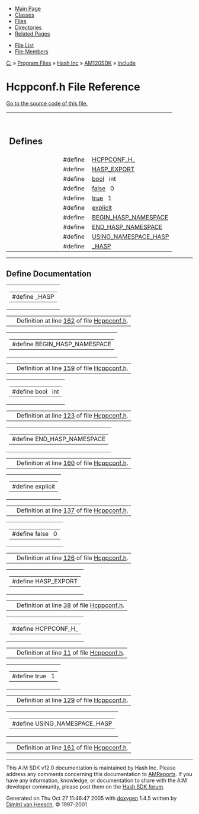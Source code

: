 <div class="tabs">

- [Main Page](index.md)
- [Classes](annotated.md)
- <span id="current">[Files](files.md)</span>
- [Directories](dirs.md)
- [Related Pages](pages.md)

</div>

<div class="tabs">

- [File List](files.md)
- [File Members](globals.md)

</div>

<div class="nav">

<a href="dir_C_3A_2F.md" class="el">C:</a> » <a href="dir_C_3A_2FProgram_20Files_2F.md" class="el">Program Files</a> » <a href="dir_C_3A_2FProgram_20Files_2FHash_20Inc_2F.md" class="el">Hash Inc</a> » <a href="dir_C_3A_2FProgram_20Files_2FHash_20Inc_2FAM120SDK_2F.md" class="el">AM120SDK</a> » <a href="dir_C_3A_2FProgram_20Files_2FHash_20Inc_2FAM120SDK_2FInclude_2F.md" class="el">Include</a>

</div>

# Hcppconf.h File Reference

[Go to the source code of this file.](Hcppconf_8h-source.md)

<table data-border="0" data-cellpadding="0" data-cellspacing="0">
<colgroup>
<col style="width: 50%" />
<col style="width: 50%" />
</colgroup>
<tbody>
<tr>
<td></td>
<td></td>
</tr>
<tr>
<td colspan="2"><br />
&#10;<h2 id="defines">Defines</h2></td>
</tr>
<tr>
<td class="memItemLeft" style="text-align: right;" data-nowrap="" data-valign="top">#define </td>
<td class="memItemRight" data-valign="bottom"><a href="Hcppconf_8h.md#bb3b01bfa975cb178ca1ba3c7c2394ed" class="el">HCPPCONF_H_</a></td>
</tr>
<tr>
<td class="memItemLeft" style="text-align: right;" data-nowrap="" data-valign="top">#define </td>
<td class="memItemRight" data-valign="bottom"><a href="Hcppconf_8h.md#9f5c021cbea667f8c5a0f8ad109f0672" class="el">HASP_EXPORT</a></td>
</tr>
<tr>
<td class="memItemLeft" style="text-align: right;" data-nowrap="" data-valign="top">#define </td>
<td class="memItemRight" data-valign="bottom"><a href="Hcppconf_8h.md#c506ff134babdd6e68ab3e6350e95305" class="el">bool</a>   int</td>
</tr>
<tr>
<td class="memItemLeft" style="text-align: right;" data-nowrap="" data-valign="top">#define </td>
<td class="memItemRight" data-valign="bottom"><a href="Hcppconf_8h.md#68934a3e9455fa72420237eb05902327" class="el">false</a>   0</td>
</tr>
<tr>
<td class="memItemLeft" style="text-align: right;" data-nowrap="" data-valign="top">#define </td>
<td class="memItemRight" data-valign="bottom"><a href="Hcppconf_8h.md#b326b5062b2f0e69046810717534cb09" class="el">true</a>   1</td>
</tr>
<tr>
<td class="memItemLeft" style="text-align: right;" data-nowrap="" data-valign="top">#define </td>
<td class="memItemRight" data-valign="bottom"><a href="Hcppconf_8h.md#e2a3307dd8a12a0b820132b2c1c27819" class="el">explicit</a></td>
</tr>
<tr>
<td class="memItemLeft" style="text-align: right;" data-nowrap="" data-valign="top">#define </td>
<td class="memItemRight" data-valign="bottom"><a href="Hcppconf_8h.md#6c9aef8c064915c5a522331a32697b6e" class="el">BEGIN_HASP_NAMESPACE</a></td>
</tr>
<tr>
<td class="memItemLeft" style="text-align: right;" data-nowrap="" data-valign="top">#define </td>
<td class="memItemRight" data-valign="bottom"><a href="Hcppconf_8h.md#d5caa44701f992e7b7a94fe39916574e" class="el">END_HASP_NAMESPACE</a></td>
</tr>
<tr>
<td class="memItemLeft" style="text-align: right;" data-nowrap="" data-valign="top">#define </td>
<td class="memItemRight" data-valign="bottom"><a href="Hcppconf_8h.md#909eddf25121c09d0aa9f7798d2de858" class="el">USING_NAMESPACE_HASP</a></td>
</tr>
<tr>
<td class="memItemLeft" style="text-align: right;" data-nowrap="" data-valign="top">#define </td>
<td class="memItemRight" data-valign="bottom"><a href="Hcppconf_8h.md#5985a8744ad38e6605db9d9bcacf59f7" class="el">_HASP</a></td>
</tr>
</tbody>
</table>

------------------------------------------------------------------------

## Define Documentation

<span id="5985a8744ad38e6605db9d9bcacf59f7" class="anchor"></span>

<table class="mdTable" data-cellpadding="2" data-cellspacing="0">
<colgroup>
<col style="width: 100%" />
</colgroup>
<tbody>
<tr>
<td class="mdRow"><table data-cellpadding="0" data-cellspacing="0" data-border="0">
<tbody>
<tr>
<td class="md" data-nowrap="" data-valign="top">#define _HASP</td>
</tr>
</tbody>
</table></td>
</tr>
</tbody>
</table>

|  |  |
|----|----|
|   | Definition at line <a href="Hcppconf_8h-source.md#l00162" class="el">162</a> of file <a href="Hcppconf_8h-source.md" class="el">Hcppconf.h</a>. |

<span id="6c9aef8c064915c5a522331a32697b6e" class="anchor"></span>

<table class="mdTable" data-cellpadding="2" data-cellspacing="0">
<colgroup>
<col style="width: 100%" />
</colgroup>
<tbody>
<tr>
<td class="mdRow"><table data-cellpadding="0" data-cellspacing="0" data-border="0">
<tbody>
<tr>
<td class="md" data-nowrap="" data-valign="top">#define BEGIN_HASP_NAMESPACE</td>
</tr>
</tbody>
</table></td>
</tr>
</tbody>
</table>

|  |  |
|----|----|
|   | Definition at line <a href="Hcppconf_8h-source.md#l00159" class="el">159</a> of file <a href="Hcppconf_8h-source.md" class="el">Hcppconf.h</a>. |

<span id="c506ff134babdd6e68ab3e6350e95305" class="anchor"></span>

<table class="mdTable" data-cellpadding="2" data-cellspacing="0">
<colgroup>
<col style="width: 100%" />
</colgroup>
<tbody>
<tr>
<td class="mdRow"><table data-cellpadding="0" data-cellspacing="0" data-border="0">
<tbody>
<tr>
<td class="md" data-nowrap="" data-valign="top">#define bool   int</td>
</tr>
</tbody>
</table></td>
</tr>
</tbody>
</table>

|  |  |
|----|----|
|   | Definition at line <a href="Hcppconf_8h-source.md#l00123" class="el">123</a> of file <a href="Hcppconf_8h-source.md" class="el">Hcppconf.h</a>. |

<span id="d5caa44701f992e7b7a94fe39916574e" class="anchor"></span>

<table class="mdTable" data-cellpadding="2" data-cellspacing="0">
<colgroup>
<col style="width: 100%" />
</colgroup>
<tbody>
<tr>
<td class="mdRow"><table data-cellpadding="0" data-cellspacing="0" data-border="0">
<tbody>
<tr>
<td class="md" data-nowrap="" data-valign="top">#define END_HASP_NAMESPACE</td>
</tr>
</tbody>
</table></td>
</tr>
</tbody>
</table>

|  |  |
|----|----|
|   | Definition at line <a href="Hcppconf_8h-source.md#l00160" class="el">160</a> of file <a href="Hcppconf_8h-source.md" class="el">Hcppconf.h</a>. |

<span id="e2a3307dd8a12a0b820132b2c1c27819" class="anchor"></span>

<table class="mdTable" data-cellpadding="2" data-cellspacing="0">
<colgroup>
<col style="width: 100%" />
</colgroup>
<tbody>
<tr>
<td class="mdRow"><table data-cellpadding="0" data-cellspacing="0" data-border="0">
<tbody>
<tr>
<td class="md" data-nowrap="" data-valign="top">#define explicit</td>
</tr>
</tbody>
</table></td>
</tr>
</tbody>
</table>

|  |  |
|----|----|
|   | Definition at line <a href="Hcppconf_8h-source.md#l00137" class="el">137</a> of file <a href="Hcppconf_8h-source.md" class="el">Hcppconf.h</a>. |

<span id="68934a3e9455fa72420237eb05902327" class="anchor"></span>

<table class="mdTable" data-cellpadding="2" data-cellspacing="0">
<colgroup>
<col style="width: 100%" />
</colgroup>
<tbody>
<tr>
<td class="mdRow"><table data-cellpadding="0" data-cellspacing="0" data-border="0">
<tbody>
<tr>
<td class="md" data-nowrap="" data-valign="top">#define false   0</td>
</tr>
</tbody>
</table></td>
</tr>
</tbody>
</table>

|  |  |
|----|----|
|   | Definition at line <a href="Hcppconf_8h-source.md#l00126" class="el">126</a> of file <a href="Hcppconf_8h-source.md" class="el">Hcppconf.h</a>. |

<span id="9f5c021cbea667f8c5a0f8ad109f0672" class="anchor"></span>

<table class="mdTable" data-cellpadding="2" data-cellspacing="0">
<colgroup>
<col style="width: 100%" />
</colgroup>
<tbody>
<tr>
<td class="mdRow"><table data-cellpadding="0" data-cellspacing="0" data-border="0">
<tbody>
<tr>
<td class="md" data-nowrap="" data-valign="top">#define HASP_EXPORT</td>
</tr>
</tbody>
</table></td>
</tr>
</tbody>
</table>

|  |  |
|----|----|
|   | Definition at line <a href="Hcppconf_8h-source.md#l00038" class="el">38</a> of file <a href="Hcppconf_8h-source.md" class="el">Hcppconf.h</a>. |

<span id="bb3b01bfa975cb178ca1ba3c7c2394ed" class="anchor"></span>

<table class="mdTable" data-cellpadding="2" data-cellspacing="0">
<colgroup>
<col style="width: 100%" />
</colgroup>
<tbody>
<tr>
<td class="mdRow"><table data-cellpadding="0" data-cellspacing="0" data-border="0">
<tbody>
<tr>
<td class="md" data-nowrap="" data-valign="top">#define HCPPCONF_H_</td>
</tr>
</tbody>
</table></td>
</tr>
</tbody>
</table>

|  |  |
|----|----|
|   | Definition at line <a href="Hcppconf_8h-source.md#l00011" class="el">11</a> of file <a href="Hcppconf_8h-source.md" class="el">Hcppconf.h</a>. |

<span id="b326b5062b2f0e69046810717534cb09" class="anchor"></span>

<table class="mdTable" data-cellpadding="2" data-cellspacing="0">
<colgroup>
<col style="width: 100%" />
</colgroup>
<tbody>
<tr>
<td class="mdRow"><table data-cellpadding="0" data-cellspacing="0" data-border="0">
<tbody>
<tr>
<td class="md" data-nowrap="" data-valign="top">#define true   1</td>
</tr>
</tbody>
</table></td>
</tr>
</tbody>
</table>

|  |  |
|----|----|
|   | Definition at line <a href="Hcppconf_8h-source.md#l00129" class="el">129</a> of file <a href="Hcppconf_8h-source.md" class="el">Hcppconf.h</a>. |

<span id="909eddf25121c09d0aa9f7798d2de858" class="anchor"></span>

<table class="mdTable" data-cellpadding="2" data-cellspacing="0">
<colgroup>
<col style="width: 100%" />
</colgroup>
<tbody>
<tr>
<td class="mdRow"><table data-cellpadding="0" data-cellspacing="0" data-border="0">
<tbody>
<tr>
<td class="md" data-nowrap="" data-valign="top">#define USING_NAMESPACE_HASP</td>
</tr>
</tbody>
</table></td>
</tr>
</tbody>
</table>

|  |  |
|----|----|
|   | Definition at line <a href="Hcppconf_8h-source.md#l00161" class="el">161</a> of file <a href="Hcppconf_8h-source.md" class="el">Hcppconf.h</a>. |

------------------------------------------------------------------------

<span class="small">This A:M SDK v12.0 documentation is maintained by Hash Inc. Please address any comments concerning this documentation to [AMReports](http://www.hash.com/reports). If you have any information, knowledge, or documentation to share with the A:M developer community, please post them on the [Hash SDK forum](http://www.hash.com/forums/index.php?showforum=11).</span>

Generated on Thu Oct 27 11:46:47 2005 with [<span class="image placeholder" original-image-src="doxygen.png" original-image-title="" height="45" width="100" align="middle" border="0">doxygen</span>](http://www.doxygen.org/index.html) 1.4.5 written by [Dimitri van Heesch](mailto:dimitri@stack.nl), © 1997-2001

